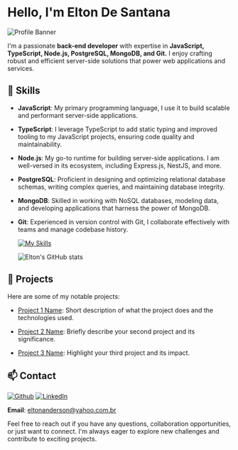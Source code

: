 # Hello, I'm Elton De Santana

![Profile Banner]()

I'm a passionate **back-end developer** with expertise in **JavaScript, TypeScript, Node.js, PostgreSQL, MongoDB, and Git.** I enjoy crafting robust and efficient server-side solutions that power web applications and services.

## 🔧 Skills

- **JavaScript**: My primary programming language, I use it to build scalable and performant server-side applications.

- **TypeScript**: I leverage TypeScript to add static typing and improved tooling to my JavaScript projects, ensuring code quality and maintainability.

- **Node.js**: My go-to runtime for building server-side applications. I am well-versed in its ecosystem, including Express.js, NestJS, and more.

- **PostgreSQL**: Proficient in designing and optimizing relational database schemas, writing complex queries, and maintaining database integrity.

- **MongoDB**: Skilled in working with NoSQL databases, modeling data, and developing applications that harness the power of MongoDB.

- **Git**: Experienced in version control with Git, I collaborate effectively with teams and manage codebase history.

  [![My Skills](https://skillicons.dev/icons?i=js,ts,nodejs,mongodb,postgres,docker,git,github)](https://www.linkedin.com/in/elton-santana-dev/)

  ![Elton's GitHub stats](https://github-readme-stats.vercel.app/api?username=eltonanderson&show_icons=true&theme=radical)

## 🌟 Projects

Here are some of my notable projects:

- [Project 1 Name](link_to_project_1): Short description of what the project does and the technologies used.

- [Project 2 Name](link_to_project_2): Briefly describe your second project and its significance.

- [Project 3 Name](link_to_project_3): Highlight your third project and its impact.

## 📫 Contact

[![Github](https://skillicons.dev/icons?i=github&theme=light)](https://github.com/eltonanderson)
[![LinkedIn](https://skillicons.dev/icons?i=linkedin&theme=light)](https://www.linkedin.com/in/elton-santana-dev/)

**Email**: eltonanderson@yahoo.com.br

Feel free to reach out if you have any questions, collaboration opportunities, or just want to connect. I'm always eager to explore new challenges and contribute to exciting projects.
